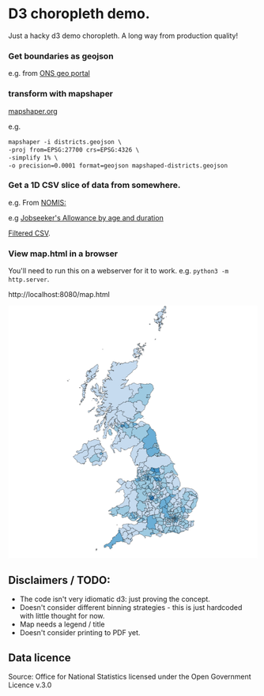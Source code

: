 # D3 choropleth demo.

Just a hacky d3 demo choropleth.  A long way from production quality!

### Get boundaries as geojson 

e.g. from [ONS geo portal](https://geoportal.statistics.gov.uk/datasets/ons::local-authority-districts-may-2023-boundaries-uk-bfe/about)

### transform with mapshaper

[mapshaper.org](mapshaper.org)

e.g.
```
mapshaper -i districts.geojson \
-proj from=EPSG:27700 crs=EPSG:4326 \
-simplify 1% \
-o precision=0.0001 format=geojson mapshaped-districts.geojson
```

### Get a 1D CSV slice of data from somewhere. 

e.g. From [NOMIS: ](https://www.nomisweb.co.uk/)

e.g [Jobseeker's Allowance by age and duration](https://www.nomisweb.co.uk/datasets/ucad)

[Filtered CSV](https://www.nomisweb.co.uk/api/v01/dataset/NM_4_1.data.csv?geography=1811939329...1811939332,1811939334...1811939336,1811939338...1811939428,1811939436...1811939442,1811939768,1811939769,1811939443...1811939497,1811939499...1811939501,1811939503,1811939505...1811939507,1811939509...1811939517,1811939519,1811939520,1811939524...1811939570,1811939575...1811939599,1811939601...1811939628,1811939630...1811939634,1811939636...1811939647,1811939649,1811939655...1811939664,1811939667...1811939680,1811939682,1811939683,1811939685,1811939687...1811939704,1811939707,1811939708,1811939710,1811939712...1811939717,1811939719,1811939720,1811939722...1811939730,1811939757...1811939767&date=latest&sex=7&age_dur=MAKE|Aged%2018-24|3;4;5&measures=20100&select=date_name,geography_name,geography_code,age_dur_name,sex_name,measures_name,obs_value,obs_status_name).

### View map.html in a browser 

You'll need to run this on a webserver for it to work. e.g. `python3 -m http.server`.

http://localhost:8080/map.html

![example screenshot](screenshot.png)


## Disclaimers / TODO:

* The code isn't very idiomatic d3: just proving the concept.
* Doesn't consider different binning strategies - this is just hardcoded with little thought for now.
* Map needs a legend / title
* Doesn't consider printing to PDF yet.

## Data licence
Source: Office for National Statistics licensed under the Open Government Licence v.3.0